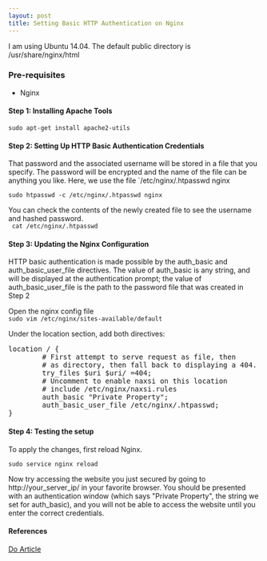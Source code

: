 ```yaml
---
layout: post
title: Setting Basic HTTP Authentication on Nginx
---
```


I am using Ubuntu 14.04. The default public directory is /usr/share/nginx/html

### Pre-requisites
* Nginx

#### Step 1: Installing Apache Tools <br>
`sudo apt-get install apache2-utils`

#### Step 2: Setting Up HTTP Basic Authentication Credentials <br>
That password and the associated username will be stored in a file that you specify. The password will be encrypted and the name of the file can be anything you like. Here, we use the file `/etc/nginx/.htpasswd nginx

`sudo htpasswd -c /etc/nginx/.htpasswd nginx`

You can check the contents of the newly created file to see the username and hashed password. <br>
` cat /etc/nginx/.htpasswd`

#### Step 3: Updating the Nginx Configuration <br>
HTTP basic authentication is made possible by the auth_basic and auth_basic_user_file directives. The value of auth_basic is any string, and will be displayed at the authentication prompt; the value of auth_basic_user_file is the path to the password file that was created in Step 2 <br>

Open the nginx config file <br>
`sudo vim /etc/nginx/sites-available/default`

Under the location section, add both directives:
<pre>
location / {
        # First attempt to serve request as file, then
        # as directory, then fall back to displaying a 404.
        try_files $uri $uri/ =404;
        # Uncomment to enable naxsi on this location
        # include /etc/nginx/naxsi.rules
        auth_basic "Private Property";
        auth_basic_user_file /etc/nginx/.htpasswd;
}
</pre>

#### Step 4: Testing the setup <br>
To apply the changes, first reload Nginx. <br>

`sudo service nginx reload`

Now try accessing the website you just secured by going to http://your_server_ip/ in your favorite browser. You should be presented with an authentication window (which says "Private Property", the string we set for auth_basic), and you will not be able to access the website until you enter the correct credentials.


#### References
[Do Article](https://www.digitalocean.com/community/tutorials/how-to-set-up-basic-http-authentication-with-nginx-on-ubuntu-14-04)